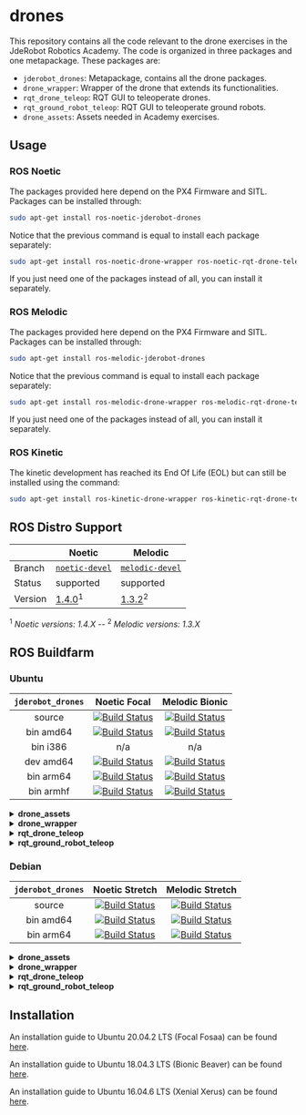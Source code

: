 # drones

This repository contains all the code relevant to the drone exercises in the JdeRobot Robotics Academy. The code is organized in three packages and one metapackage. These packages are:
- `jderobot_drones`: Metapackage, contains all the drone packages.
- `drone_wrapper`: Wrapper of the drone that extends its functionalities.
- `rqt_drone_teleop`: RQT GUI to teleoperate drones.
- `rqt_ground_robot_teleop`: RQT GUI to teleoperate ground robots.
- `drone_assets`: Assets needed in Academy exercises.

## Usage

### ROS Noetic

The packages provided here depend on the PX4 Firmware and SITL. Packages can be installed through:
```bash
sudo apt-get install ros-noetic-jderobot-drones
```

Notice that the previous command is equal to install each package separately:
```bash
sudo apt-get install ros-noetic-drone-wrapper ros-noetic-rqt-drone-teleop ros-noetic-rqt-ground-robot-teleop
```
If you just need one of the packages instead of all, you can install it separately.

### ROS Melodic

The packages provided here depend on the PX4 Firmware and SITL. Packages can be installed through:
```bash
sudo apt-get install ros-melodic-jderobot-drones
```

Notice that the previous command is equal to install each package separately:
```bash
sudo apt-get install ros-melodic-drone-wrapper ros-melodic-rqt-drone-teleop ros-melodic-rqt-ground-robot-teleop
```
If you just need one of the packages instead of all, you can install it separately.

### ROS Kinetic

The kinetic development has reached its End Of Life (EOL) but can still be installed using the command:

```bash
sudo apt-get install ros-kinetic-drone-wrapper ros-kinetic-rqt-drone-teleop
```

## ROS Distro Support

|         | Noetic | Melodic |
| ------- | ------ | ------- |
| Branch  | [`noetic-devel`](https://github.com/JdeRobot/drones/tree/noetic-devel) | [`melodic-devel`](https://github.com/JdeRobot/drones/tree/melodic-devel) |
| Status  | supported | supported |
| Version | [1.4.0](http://repositories.ros.org/status_page/ros_noetic_default.html?q=jderobot_drones)<sup>1</sup> | [1.3.2](http://repositories.ros.org/status_page/ros_melodic_default.html?q=jderobot_drones)<sup>2</sup> |

<sup>1</sup> _Noetic versions: 1.4.X_ --
<sup>2</sup> _Melodic versions: 1.3.X_

## ROS Buildfarm

### Ubuntu

| `jderobot_drones` |  Noetic Focal |  Melodic Bionic |
|:-----------------:|:-------------:|:---------------:|
| source | [![Build Status](http://build.ros.org/buildStatus/icon?job=Nsrc_uF__jderobot_drones__ubuntu_focal__source)](http://build.ros.org/job/Nsrc_uF__jderobot_drones__ubuntu_focal__source/) | [![Build Status](http://build.ros.org/buildStatus/icon?job=Msrc_uB__jderobot_drones__ubuntu_bionic__source)](http://build.ros.org/job/Msrc_uB__jderobot_drones__ubuntu_bionic__source/) |
| bin amd64 | [![Build Status](http://build.ros.org/buildStatus/icon?job=Nsrc_uF__jderobot_drones__ubuntu_focal__source)](http://build.ros.org/job/Nsrc_uF__jderobot_drones__ubuntu_focal__source/) | [![Build Status](http://build.ros.org/buildStatus/icon?job=Msrc_uB__jderobot_drones__ubuntu_bionic__source)](http://build.ros.org/job/Msrc_uB__jderobot_drones__ubuntu_bionic__source/) |
| bin i386 | n/a | n/a |
| dev amd64 | [![Build Status](http://build.ros.org/buildStatus/icon?job=Ndev__jderobot_drones__ubuntu_focal_amd64)](http://build.ros.org/job/Ndev__jderobot_drones__ubuntu_focal_amd64/) | [![Build Status](http://build.ros.org/buildStatus/icon?job=Mdev__jderobot_drones__ubuntu_bionic_amd64)](http://build.ros.org/job/Mdev__jderobot_drones__ubuntu_bionic_amd64/) |
| bin arm64 | [![Build Status](https://build.ros.org/buildStatus/icon?job=Nbin_ufv8_uFv8__jderobot_drones__ubuntu_focal_arm64__binary)](https://build.ros.org/job/Nbin_ufv8_uFv8__jderobot_drones__ubuntu_focal_arm64__binary/) | [![Build Status](https://build.ros.org/buildStatus/icon?job=Mbin_ubv8_uBv8__jderobot_drones__ubuntu_bionic_arm64__binary)](https://build.ros.org/job/Mbin_ubv8_uBv8__jderobot_drones__ubuntu_bionic_arm64__binary/) |
| bin armhf | [![Build Status](https://build.ros.org/buildStatus/icon?job=Nbin_ufhf_uFhf__jderobot_drones__ubuntu_focal_armhf__binary)](https://build.ros.org/job/Nbin_ufhf_uFhf__jderobot_drones__ubuntu_focal_armhf__binary/) | [![Build Status](http://build.ros.org/buildStatus/icon?job=Mbin_ubhf_uBhf__jderobot_drones__ubuntu_bionic_armhf__binary)](http://build.ros.org/job/Mbin_ubhf_uBhf__jderobot_drones__ubuntu_bionic_armhf__binary/) |

<details>
<summary><b>drone_assets</b></summary>
<br>
  
| `drone_assets` |  Noetic Focal |  Melodic Bionic |
|:---------------:|:-------------:|:---------------:|
| source | [![Build Status](https://build.ros.org/buildStatus/icon?job=Nsrc_uF__drone_assets__ubuntu_focal__source)](https://build.ros.org/job/Nsrc_uF__drone_assets__ubuntu_focal__source/) | [![Build Status](http://build.ros.org/buildStatus/icon?job=Msrc_uB__drone_assets__ubuntu_bionic__source)](http://build.ros.org/job/Msrc_uB__drone_assets__ubuntu_bionic__source/) |
| bin amd64 | [![Build Status](http://build.ros.org/buildStatus/icon?job=Nbin_uF64__drone_assets__ubuntu_focal_amd64__binary)](http://build.ros.org/job/Nbin_uF64__drone_assets__ubuntu_focal_amd64__binary/) | [![Build Status](http://build.ros.org/buildStatus/icon?job=Mbin_uB64__drone_assets__ubuntu_bionic_amd64__binary)](http://build.ros.org/job/Mbin_uB64__drone_assets__ubuntu_bionic_amd64__binary/) |
| bin i386 | n/a | n/a | 
| dev amd64 | n/a | n/a |
| bin arm64 |[![Build Status](http://build.ros.org/buildStatus/icon?job=Nbin_ufv8_uFv8__drone_assets__ubuntu_focal_arm64__binary)](http://build.ros.org/job/Nbin_ufv8_uFv8__drone_assets__ubuntu_focal_arm64__binary/) | [![Build Status](http://build.ros.org/buildStatus/icon?job=Mbin_ubv8_uBv8__drone_assets__ubuntu_bionic_arm64__binary)](http://build.ros.org/job/Mbin_ubv8_uBv8__drone_assets__ubuntu_bionic_arm64__binary/) |
| bin armhf | [![Build Status](http://build.ros.org/buildStatus/icon?job=Nbin_ufhf_uFhf__drone_assets__ubuntu_focal_armhf__binary)](http://build.ros.org/job/Nbin_ufhf_uFhf__drone_assets__ubuntu_focal_armhf__binary/) | [![Build Status](http://build.ros.org/buildStatus/icon?job=Mbin_ubhf_uBhf__drone_assets__ubuntu_bionic_armhf__binary)](http://build.ros.org/job/Mbin_ubhf_uBhf__drone_assets__ubuntu_bionic_armhf__binary/) |
</details>

<details>
<summary><b>drone_wrapper</b></summary>
<br>
  
| `drone_wrapper` |  Noetic Focal |  Melodic Bionic |
|:---------------:|:-------------:|:---------------:|
| source | [![Build Status](https://build.ros.org/buildStatus/icon?job=Nsrc_uF__drone_wrapper__ubuntu_focal__source)](https://build.ros.org/job/Nsrc_uF__drone_wrapper__ubuntu_focal__source/) | [![Build Status](http://build.ros.org/buildStatus/icon?job=Msrc_uB__drone_wrapper__ubuntu_bionic__source)](http://build.ros.org/job/Msrc_uB__drone_wrapper__ubuntu_bionic__source/) |
| bin amd64 | [![Build Status](http://build.ros.org/buildStatus/icon?job=Nbin_uF64__drone_wrapper__ubuntu_focal_amd64__binary)](http://build.ros.org/job/Nbin_uF64__drone_wrapper__ubuntu_focal_amd64__binary/) | [![Build Status](http://build.ros.org/buildStatus/icon?job=Mbin_uB64__drone_wrapper__ubuntu_bionic_amd64__binary)](http://build.ros.org/job/Mbin_uB64__drone_wrapper__ubuntu_bionic_amd64__binary/) |
| bin i386 | n/a | n/a | 
| dev amd64 | n/a | n/a |
| bin arm64 |[![Build Status](http://build.ros.org/buildStatus/icon?job=Nbin_ufv8_uFv8__drone_wrapper__ubuntu_focal_arm64__binary)](http://build.ros.org/job/Nbin_ufv8_uFv8__drone_wrapper__ubuntu_focal_arm64__binary/) | [![Build Status](http://build.ros.org/buildStatus/icon?job=Mbin_ubv8_uBv8__drone_wrapper__ubuntu_bionic_arm64__binary)](http://build.ros.org/job/Mbin_ubv8_uBv8__drone_wrapper__ubuntu_bionic_arm64__binary/) |
| bin armhf | [![Build Status](http://build.ros.org/buildStatus/icon?job=Nbin_ufhf_uFhf__drone_wrapper__ubuntu_focal_armhf__binary)](http://build.ros.org/job/Nbin_ufhf_uFhf__drone_wrapper__ubuntu_focal_armhf__binary/) | [![Build Status](http://build.ros.org/buildStatus/icon?job=Mbin_ubhf_uBhf__drone_wrapper__ubuntu_bionic_armhf__binary)](http://build.ros.org/job/Mbin_ubhf_uBhf__drone_wrapper__ubuntu_bionic_armhf__binary/) |
</details>

<details>
<summary><b>rqt_drone_teleop</b></summary>
<br>
  
| `rqt_drone_teleop` |  Noetic Focal |  Melodic Bionic |
|:------------------:|:-------------:|:---------------:|
| source | [![Build Status](http://build.ros.org/buildStatus/icon?job=Nsrc_uF__rqt_drone_teleop__ubuntu_focal__source)](http://build.ros.org/job/Nsrc_uF__rqt_drone_teleop__ubuntu_focal__source/) | [![Build Status](http://build.ros.org/buildStatus/icon?job=Msrc_uB__rqt_drone_teleop__ubuntu_bionic__source)](http://build.ros.org/job/Msrc_uB__rqt_drone_teleop__ubuntu_bionic__source/) |
| bin amd64 | [![Build Status](http://build.ros.org/buildStatus/icon?job=Nbin_uF64__rqt_drone_teleop__ubuntu_focal_amd64__binary)](http://build.ros.org/job/Nbin_uF64__rqt_drone_teleop__ubuntu_focal_amd64__binary/) | [![Build Status](http://build.ros.org/buildStatus/icon?job=Mbin_uB64__rqt_drone_teleop__ubuntu_bionic_amd64__binary)](http://build.ros.org/job/Mbin_uB64__rqt_drone_teleop__ubuntu_bionic_amd64__binary/) | 
| bin i386 | n/a | n/a |
| dev amd64 | n/a | n/a |
| bin arm64 | [![Build Status](http://build.ros.org/buildStatus/icon?job=Nbin_ufv8_uFv8__rqt_drone_teleop__ubuntu_focal_arm64__binary)](http://build.ros.org/job/Nbin_ufv8_uFv8__rqt_drone_teleop__ubuntu_focal_arm64__binary/) | [![Build Status](http://build.ros.org/buildStatus/icon?job=Mbin_ubv8_uBv8__rqt_drone_teleop__ubuntu_bionic_arm64__binary)](http://build.ros.org/job/Mbin_ubv8_uBv8__rqt_drone_teleop__ubuntu_bionic_arm64__binary/) |
| bin armhf | [![Build Status](http://build.ros.org/buildStatus/icon?job=Nbin_ufhf_uFhf__rqt_drone_teleop__ubuntu_focal_armhf__binary)](http://build.ros.org/job/Nbin_ufhf_uFhf__rqt_drone_teleop__ubuntu_focal_armhf__binary/) | [![Build Status](http://build.ros.org/buildStatus/icon?job=Mbin_ubhf_uBhf__rqt_drone_teleop__ubuntu_bionic_armhf__binary)](http://build.ros.org/job/Mbin_ubhf_uBhf__rqt_drone_teleop__ubuntu_bionic_armhf__binary/) |
</details>

<details>
<summary><b>rqt_ground_robot_teleop</b></summary>
<br>
  
| `rqt_ground_robot_teleop` |  Noetic Focal |  Melodic Bionic |
|:-------------------------:|:-------------:|:---------------:|
| source | [![Build Status](http://build.ros.org/buildStatus/icon?job=Nsrc_uF__rqt_ground_robot_teleop__ubuntu_focal__source)](http://build.ros.org/job/Nsrc_uF__rqt_ground_robot_teleop__ubuntu_focal__source/) | [![Build Status](http://build.ros.org/buildStatus/icon?job=Msrc_uB__rqt_ground_robot_teleop__ubuntu_bionic__source)](http://build.ros.org/job/Msrc_uB__rqt_ground_robot_teleop__ubuntu_bionic__source/) |
| bin amd64 | [![Build Status](http://build.ros.org/buildStatus/icon?job=Nbin_uF64__rqt_ground_robot_teleop__ubuntu_focal_amd64__binary)](http://build.ros.org/job/Nbin_uF64__rqt_ground_robot_teleop__ubuntu_focal_amd64__binary/) | [![Build Status](http://build.ros.org/buildStatus/icon?job=Mbin_uB64__rqt_ground_robot_teleop__ubuntu_bionic_amd64__binary)](http://build.ros.org/job/Mbin_uB64__rqt_ground_robot_teleop__ubuntu_bionic_amd64__binary/) |
| bin i386 | n/a | n/a |
| dev amd64 | n/a | n/a |
| bin arm64 | [![Build Status](http://build.ros.org/buildStatus/icon?job=Nbin_ufv8_uFv8__rqt_ground_robot_teleop__ubuntu_focal_arm64__binary)](http://build.ros.org/job/Nbin_ufv8_uFv8__rqt_ground_robot_teleop__ubuntu_focal_arm64__binary/) | [![Build Status](http://build.ros.org/buildStatus/icon?job=Mbin_ubv8_uBv8__rqt_ground_robot_teleop__ubuntu_bionic_arm64__binary)](http://build.ros.org/job/Mbin_ubv8_uBv8__rqt_ground_robot_teleop__ubuntu_bionic_arm64__binary/) |
| bin armhf | [![Build Status](http://build.ros.org/buildStatus/icon?job=Nbin_ufhf_uFhf__rqt_ground_robot_teleop__ubuntu_focal_armhf__binary)](http://build.ros.org/job/Nbin_ufhf_uFhf__rqt_ground_robot_teleop__ubuntu_focal_armhf__binary/) | [![Build Status](http://build.ros.org/buildStatus/icon?job=Mbin_ubhf_uBhf__rqt_ground_robot_teleop__ubuntu_bionic_armhf__binary)](http://build.ros.org/job/Mbin_ubhf_uBhf__rqt_ground_robot_teleop__ubuntu_bionic_armhf__binary/) |
</details>

### Debian

| `jderobot_drones` | Noetic Stretch |  Melodic Stretch | 
|:-----------------:|:--------------:|:----------------:|
| source | [![Build Status](http://build.ros.org/buildStatus/icon?job=Nsrc_dS__jderobot_drones__debian_stretch__source)](http://build.ros.org/job/Nsrc_dS__jderobot_drones__debian_stretch__source/) | [![Build Status](http://build.ros.org/buildStatus/icon?job=Msrc_dS__jderobot_drones__debian_stretch__source)](http://build.ros.org/job/Msrc_dS__jderobot_drones__debian_stretch__source/) |
| bin amd64 | [![Build Status](http://build.ros.org/buildStatus/icon?job=Nbin_ds_dS64__jderobot_drones__debian_stretch_amd64__binary)](http://build.ros.org/job/Nbin_ds_dS64__jderobot_drones__debian_stretch_amd64__binary/) | [![Build Status](http://build.ros.org/buildStatus/icon?job=Mbin_ds_dS64__jderobot_drones__debian_stretch_amd64__binary)](http://build.ros.org/job/Mbin_ds_dS64__jderobot_drones__debian_stretch_amd64__binary/) 
| bin arm64 | [![Build Status](http://build.ros.org/buildStatus/icon?job=Nbin_dsv8_dSv8__jderobot_drones__debian_stretch_arm64__binary)](http://build.ros.org/job/Nbin_dsv8_dSv8__jderobot_drones__debian_stretch_arm64__binary/) | [![Build Status](http://build.ros.org/buildStatus/icon?job=Mbin_dsv8_dSv8__jderobot_drones__debian_stretch_arm64__binary)](http://build.ros.org/job/Mbin_dsv8_dSv8__jderobot_drones__debian_stretch_arm64__binary/) |

<details>
<summary><b>drone_assets</b></summary>
<br>
  
| `drone_assets` | Noetic Stretch |  Melodic Stretch | 
|:--------------:|:--------------:|:----------------:|
| source | [![Build Status](http://build.ros.org/buildStatus/icon?job=Nsrc_dS__drone_assets__debian_stretch__source)](http://build.ros.org/job/Nsrc_dS__drone_assets__debian_stretch__source/) | [![Build Status](http://build.ros.org/buildStatus/icon?job=Msrc_dS__drone_assets__debian_stretch__source)](http://build.ros.org/job/Msrc_dS__drone_assets__debian_stretch__source/) |
| bin amd64 | [![Build Status](http://build.ros.org/buildStatus/icon?job=Nbin_ds_dS64__drone_assets__debian_stretch_amd64__binary)](http://build.ros.org/job/Nbin_ds_dS64__drone_assets__debian_stretch_amd64__binary/) | [![Build Status](http://build.ros.org/buildStatus/icon?job=Mbin_ds_dS64__drone_assets__debian_stretch_amd64__binary)](http://build.ros.org/job/Mbin_ds_dS64__drone_assets__debian_stretch_amd64__binary/) |
| bin arm64 | [![Build Status](http://build.ros.org/buildStatus/icon?job=Nbin_dsv8_dSv8__drone_assets__debian_stretch_arm64__binary)](http://build.ros.org/job/Nbin_dsv8_dSv8__drone_assets__debian_stretch_arm64__binary/) | [![Build Status](http://build.ros.org/buildStatus/icon?job=Mbin_dsv8_dSv8__drone_assets__debian_stretch_arm64__binary)](http://build.ros.org/job/Mbin_dsv8_dSv8__drone_assets__debian_stretch_arm64__binary/) |
  
</details>

<details>
<summary><b>drone_wrapper</b></summary>
<br>
  
| `drone_wrapper` | Noetic Stretch |  Melodic Stretch | 
|:---------------:|:--------------:|:----------------:|
| source | [![Build Status](http://build.ros.org/buildStatus/icon?job=Nsrc_dS__drone_wrapper__debian_stretch__source)](http://build.ros.org/job/Nsrc_dS__drone_wrapper__debian_stretch__source/) | [![Build Status](http://build.ros.org/buildStatus/icon?job=Msrc_dS__drone_wrapper__debian_stretch__source)](http://build.ros.org/job/Msrc_dS__drone_wrapper__debian_stretch__source/) |
| bin amd64 | [![Build Status](http://build.ros.org/buildStatus/icon?job=Nbin_ds_dS64__drone_wrapper__debian_stretch_amd64__binary)](http://build.ros.org/job/Nbin_ds_dS64__drone_wrapper__debian_stretch_amd64__binary/) | [![Build Status](http://build.ros.org/buildStatus/icon?job=Mbin_ds_dS64__drone_wrapper__debian_stretch_amd64__binary)](http://build.ros.org/job/Mbin_ds_dS64__drone_wrapper__debian_stretch_amd64__binary/) |
| bin arm64 | [![Build Status](http://build.ros.org/buildStatus/icon?job=Nbin_dsv8_dSv8__drone_wrapper__debian_stretch_arm64__binary)](http://build.ros.org/job/Nbin_dsv8_dSv8__drone_wrapper__debian_stretch_arm64__binary/) | [![Build Status](http://build.ros.org/buildStatus/icon?job=Mbin_dsv8_dSv8__drone_wrapper__debian_stretch_arm64__binary)](http://build.ros.org/job/Mbin_dsv8_dSv8__drone_wrapper__debian_stretch_arm64__binary/) |
  
</details>

<details>
<summary><b>rqt_drone_teleop</b></summary>
<br>
  
| `rqt_drone_teleop` | Noetic Stretch |  Melodic Stretch |
|:------------------:|:--------------:|:----------------:|
| source | [![Build Status](http://build.ros.org/buildStatus/icon?job=Nsrc_dS__rqt_drone_teleop__debian_stretch__source)](http://build.ros.org/job/Nsrc_dS__rqt_drone_teleop__debian_stretch__source/) | [![Build Status](http://build.ros.org/buildStatus/icon?job=Msrc_dS__rqt_drone_teleop__debian_stretch__source)](http://build.ros.org/job/Msrc_dS__rqt_drone_teleop__debian_stretch__source/) |
| bin amd64 | [![Build Status](http://build.ros.org/buildStatus/icon?job=Nbin_ds_dS64__rqt_drone_teleop__debian_stretch_amd64__binary)](http://build.ros.org/job/Nbin_ds_dS64__rqt_drone_teleop__debian_stretch_amd64__binary/) | [![Build Status](http://build.ros.org/buildStatus/icon?job=Mbin_ds_dS64__rqt_drone_teleop__debian_stretch_amd64__binary)](http://build.ros.org/job/Mbin_ds_dS64__rqt_drone_teleop__debian_stretch_amd64__binary/) |
| bin arm64 | [![Build Status](http://build.ros.org/buildStatus/icon?job=Nbin_dsv8_dSv8__rqt_drone_teleop__debian_stretch_arm64__binary)](http://build.ros.org/job/Nbin_dsv8_dSv8__rqt_drone_teleop__debian_stretch_arm64__binary/) | [![Build Status](http://build.ros.org/buildStatus/icon?job=Mbin_dsv8_dSv8__rqt_drone_teleop__debian_stretch_arm64__binary)](http://build.ros.org/job/Mbin_dsv8_dSv8__rqt_drone_teleop__debian_stretch_arm64__binary/) |
  
</details>

<details>
<summary><b>rqt_ground_robot_teleop</b></summary>
<br>
  
| `rqt_ground_robot_teleop` | Noetic Stretch |  Melodic Stretch |
|:-------------------------:|:--------------:|:----------------:|
| source | [![Build Status](http://build.ros.org/buildStatus/icon?job=Nsrc_dS__rqt_ground_robot_teleop__debian_stretch__source)](http://build.ros.org/job/Nsrc_dS__rqt_ground_robot_teleop__debian_stretch__source/) | [![Build Status](http://build.ros.org/buildStatus/icon?job=Msrc_dS__rqt_ground_robot_teleop__debian_stretch__source)](http://build.ros.org/job/Msrc_dS__rqt_ground_robot_teleop__debian_stretch__source/) |
| bin amd64 | [![Build Status](http://build.ros.org/buildStatus/icon?job=Nbin_ds_dS64__rqt_ground_robot_teleop__debian_stretch_amd64__binary)](http://build.ros.org/job/Nbin_ds_dS64__rqt_ground_robot_teleop__debian_stretch_amd64__binary/) | [![Build Status](http://build.ros.org/buildStatus/icon?job=Mbin_ds_dS64__rqt_ground_robot_teleop__debian_stretch_amd64__binary)](http://build.ros.org/job/Mbin_ds_dS64__rqt_ground_robot_teleop__debian_stretch_amd64__binary/) |
| bin arm64 | [![Build Status](http://build.ros.org/buildStatus/icon?job=Nbin_dsv8_dSv8__rqt_ground_robot_teleop__debian_stretch_arm64__binary)](http://build.ros.org/job/Nbin_dsv8_dSv8__rqt_ground_robot_teleop__debian_stretch_arm64__binary/) | [![Build Status](http://build.ros.org/buildStatus/icon?job=Mbin_dsv8_dSv8__rqt_ground_robot_teleop__debian_stretch_arm64__binary)](http://build.ros.org/job/Mbin_dsv8_dSv8__rqt_ground_robot_teleop__debian_stretch_arm64__binary/) |
  
</details>

## Installation

An installation guide to Ubuntu 20.04.2 LTS (Focal Fosaa) can be found [here](https://github.com/JdeRobot/drones/blob/master/installation20.md).

An installation guide to Ubuntu 18.04.3 LTS (Bionic Beaver) can be found [here](https://github.com/JdeRobot/drones/blob/master/installation18.md).

An installation guide to Ubuntu 16.04.6 LTS (Xenial Xerus) can be found [here](https://github.com/JdeRobot/drones/blob/master/installation16.md).
